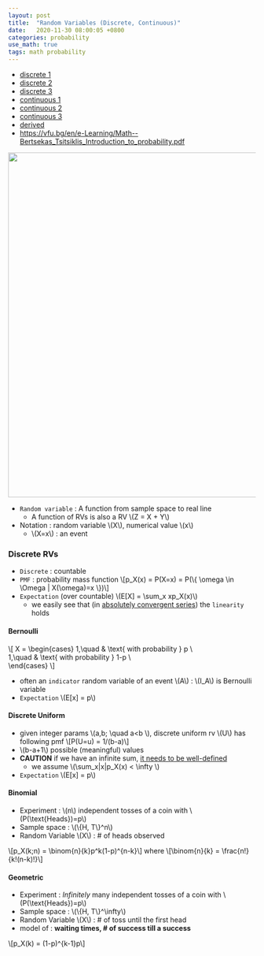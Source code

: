 ```yaml
---
layout: post
title:  "Random Variables (Discrete, Continuous)"
date:   2020-11-30 08:00:05 +0800
categories: probability
use_math: true
tags: math probability 
---
```


- <a href="https://ocw.mit.edu/resources/res-6-012-introduction-to-probability-spring-2018/part-i-the-fundamentals/MITRES_6_012S18_L05AS.pdf" target="_blank">discrete 1</a>
- <a href="https://ocw.mit.edu/resources/res-6-012-introduction-to-probability-spring-2018/part-i-the-fundamentals/MITRES_6_012S18_L06AS.pdf" target="_blank">discrete 2</a>
- <a href="https://ocw.mit.edu/resources/res-6-012-introduction-to-probability-spring-2018/part-i-the-fundamentals/MITRES_6_012S18_L07AS.pdf" target="_blank">discrete 3</a>
- <a href="https://ocw.mit.edu/resources/res-6-012-introduction-to-probability-spring-2018/part-i-the-fundamentals/MITRES_6_012S18_L08AS.pdf" target="_blank">continuous 1</a>
- <a href="https://ocw.mit.edu/resources/res-6-012-introduction-to-probability-spring-2018/part-i-the-fundamentals/MITRES_6_012S18_L09AS.pdf" target="_blank">continuous 2</a>
- <a href="https://ocw.mit.edu/resources/res-6-012-introduction-to-probability-spring-2018/part-i-the-fundamentals/MITRES_6_012S18_L10AS.pdf" target="_blank">continuous 3</a>
- <a href="https://ocw.mit.edu/resources/res-6-012-introduction-to-probability-spring-2018/part-i-the-fundamentals/MITRES_6_012S18_L11AS.pdf" target="_blank">derived</a>
- <a href="https://vfu.bg/en/e-Learning/Math--Bertsekas_Tsitsiklis_Introduction_to_probability.pdf" target="_blank">https://vfu.bg/en/e-Learning/Math--Bertsekas_Tsitsiklis_Introduction_to_probability.pdf</a>


<img src="{{site.url}}/images/math/prob/rv.jpg" width="700">

- `Random variable` : A function from sample space to real line
  - A function of RVs is also a RV \\(Z = X + Y\\)
- Notation : random variable \\(X\\), numerical value \\(x\\)
  - \\(X=x\\) : an event


### Discrete RVs
- `Discrete` : countable
- `PMF` : probability mass function \\[p\_X(x) = P(X=x) = P(\\{ \omega \in \Omega \| X(\omega)=x  \\})\\]
- `Expectation` (over countable) \\(E[X] = \sum\_x xp\_X(x)\\)
  - we easily see that (in <a href="https://nailbrainz.github.io/deep_learning/2018/08/23/series-and-sum.html" target="_blank">absolutely convergent series</a>) the `linearity` holds

#### Bernoulli
\\[
X = 
\begin\{cases\}
1,\quad & \\text\{ with probability \} p \\\
1,\quad & \\text\{ with probability \} 1-p \\\
\end\{cases\}
\\]
- often an `indicator` random variable of an event \\(A\\) : \\(I\_A\\) is Bernoulli variable
- `Expectation` \\(E[x] = p\\)

#### Discrete Uniform
- given integer params \\(a,b; \quad a<b \\), discrete uniform rv \\(U\\) has following pmf
\\[P(U=u) = 1/(b-a)\\]
- \\(b-a+1\\) possible (meaningful) values
- __CAUTION__ if we have an infinite sum, <a href="https://nailbrainz.github.io/deep_learning/2018/08/23/series-and-sum.html" target="_blank">it needs to be well-defined</a>
  - we assume \\(\sum\_x\|x\|p\_X(x) < \infty \\)
- `Expectation` \\(E[x] = p\\)

#### Binomial
- Experiment : \\(n\\) independent tosses of a coin with \\(P(\text\{Heads\})=p\\)
- Sample space : \\(\\{H, T\\}^n\\)
- Random Variable \\(X\\) : # of heads observed

\\[p_X(k;n) = \binom{n}{k}p^k(1-p)^\{n-k\}\\]
where
\\[\binom{n}{k} = \frac{n!}{k!(n-k)!}\\]

#### Geometric
- Experiment : _Infinitely_ many independent tosses of a coin with \\(P(\text\{Heads\})=p\\)
- Sample space : \\(\\{H, T\\}^\infty\\)
- Random Variable \\(X\\) : # of toss until the first head
- model of : __waiting times, # of success till a success__


\\[p_X(k) = (1-p)^\{k-1\}p\\]